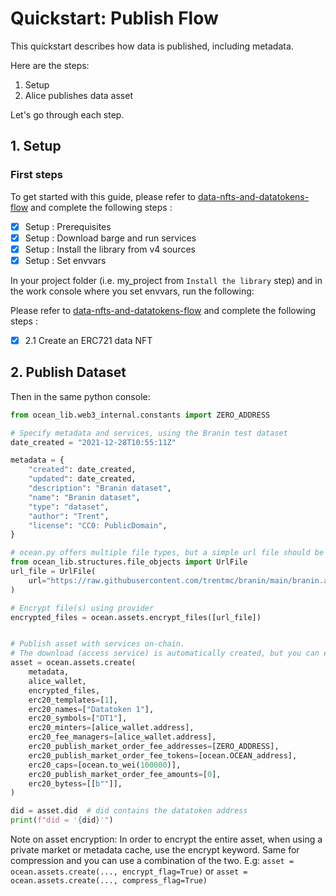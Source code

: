 <!--
Copyright 2022 Ocean Protocol Foundation
SPDX-License-Identifier: Apache-2.0
-->

# Quickstart: Publish Flow

This quickstart describes how data is published, including metadata.

Here are the steps:

1.  Setup
2.  Alice publishes data asset

Let's go through each step.

## 1. Setup

### First steps

To get started with this guide, please refer to [data-nfts-and-datatokens-flow](data-nfts-and-datatokens-flow.md) and complete the following steps :
- [x] Setup : Prerequisites
- [x] Setup : Download barge and run services
- [x] Setup : Install the library from v4 sources
- [x] Setup : Set envvars

In your project folder (i.e. my_project from `Install the library` step) and in the work console where you set envvars, run the following:

Please refer to [data-nfts-and-datatokens-flow](data-nfts-and-datatokens-flow.md) and complete the following steps :
- [x] 2.1 Create an ERC721 data NFT

## 2. Publish Dataset

Then in the same python console:
```python
from ocean_lib.web3_internal.constants import ZERO_ADDRESS

# Specify metadata and services, using the Branin test dataset
date_created = "2021-12-28T10:55:11Z"

metadata = {
    "created": date_created,
    "updated": date_created,
    "description": "Branin dataset",
    "name": "Branin dataset",
    "type": "dataset",
    "author": "Trent",
    "license": "CC0: PublicDomain",
}

# ocean.py offers multiple file types, but a simple url file should be enough for this example
from ocean_lib.structures.file_objects import UrlFile
url_file = UrlFile(
    url="https://raw.githubusercontent.com/trentmc/branin/main/branin.arff"
)

# Encrypt file(s) using provider
encrypted_files = ocean.assets.encrypt_files([url_file])


# Publish asset with services on-chain.
# The download (access service) is automatically created, but you can explore other options as well
asset = ocean.assets.create(
    metadata,
    alice_wallet,
    encrypted_files,
    erc20_templates=[1],
    erc20_names=["Datatoken 1"],
    erc20_symbols=["DT1"],
    erc20_minters=[alice_wallet.address],
    erc20_fee_managers=[alice_wallet.address],
    erc20_publish_market_order_fee_addresses=[ZERO_ADDRESS],
    erc20_publish_market_order_fee_tokens=[ocean.OCEAN_address],
    erc20_caps=[ocean.to_wei(100000)],
    erc20_publish_market_order_fee_amounts=[0],
    erc20_bytess=[[b""]],
)

did = asset.did  # did contains the datatoken address
print(f"did = '{did}'")

```

Note on asset encryption: In order to encrypt the entire asset, when using a private market or metadata cache, use the encrypt keyword.
Same for compression and you can use a combination of the two. E.g:
`asset = ocean.assets.create(..., encrypt_flag=True)` or `asset = ocean.assets.create(..., compress_flag=True)`
